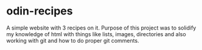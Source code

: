 # odin-recipes
A simple website with 3 recipes on it.
Purpose of this project was to solidify my knowledge of html with things like lists, images, directories and also working with git and how to do proper git comments.